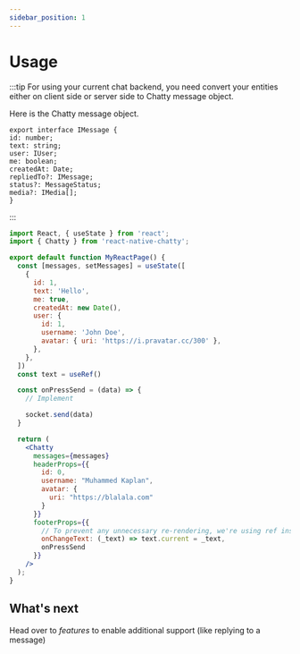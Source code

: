 ```yaml
---
sidebar_position: 1
---
```

# Usage




:::tip
  For using your current chat backend, you need convert your entities either
  on client side or server side to Chatty message object.

  Here is the Chatty message object.

  ```
export interface IMessage {
  id: number;
  text: string;
  user: IUser;
  me: boolean;
  createdAt: Date;
  repliedTo?: IMessage;
  status?: MessageStatus;
  media?: IMedia[];
}
```
:::


```jsx
import React, { useState } from 'react';
import { Chatty } from 'react-native-chatty';

export default function MyReactPage() {
  const [messages, setMessages] = useState([
    {
      id: 1,
      text: 'Hello',
      me: true,
      createdAt: new Date(),
      user: {
        id: 1,
        username: 'John Doe',
        avatar: { uri: 'https://i.pravatar.cc/300' },
      },
    },
  ])
  const text = useRef()

  const onPressSend = (data) => {
    // Implement

    socket.send(data)
  }

  return (
    <Chatty
      messages={messages}
      headerProps={{
        id: 0,
        username: "Muhammed Kaplan",
        avatar: {
          uri: "https://blalala.com"
        }
      }}
      footerProps={{
        // To prevent any unnecessary re-rendering, we're using ref instead of states.
        onChangeText: (_text) => text.current = _text,
        onPressSend
      }}
    />
  );
}
```


## What's next
Head over to *features* to enable additional support (like replying to a message)
